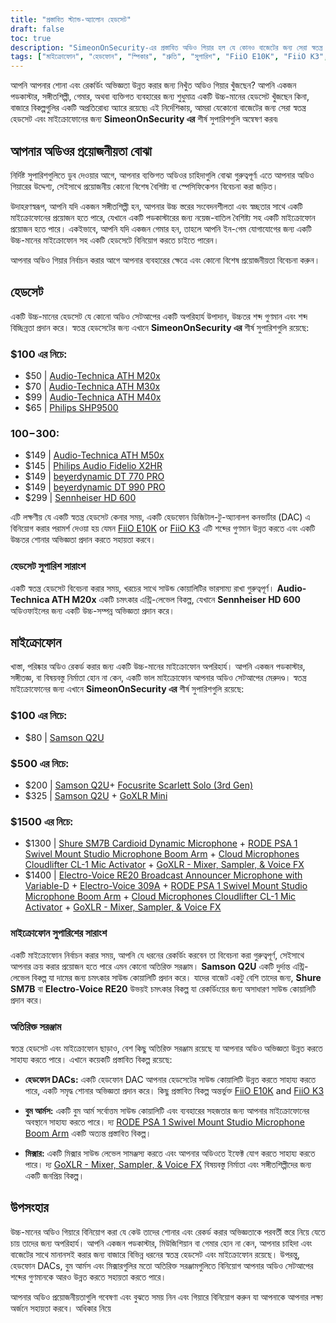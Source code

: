 ```yaml
---
title: "প্রস্তাবিত স্ট্যান্ড-অ্যালোন হেডসেট"
draft: false
toc: true
description: "SimeonOnSecurity-এর প্রস্তাবিত অডিও গিয়ার হল যে কোনও বাজেটের জন্য সেরা স্বতন্ত্র হেডসেট এবং মাইক্রোফোনগুলির জন্য একটি বিস্তৃত নির্দেশিকা৷ Audio-Technica ATH M20x-এর মতো সাশ্রয়ী মূল্যের বিকল্প থেকে শুরু করে Sennheiser HD 600-এর মতো উচ্চ-সম্পন্ন পণ্য পর্যন্ত, এই নির্দেশিকা আপনার সমস্ত অডিও প্রয়োজনের জন্য সেরা অডিও গিয়ার কভার করে৷ আপনি Samson Q2U-এর মতো বাজেট-বান্ধব মাইক্রোফোন বা Shure SM7B এবং RODE PSA 1-এর মতো পেশাদার সেটআপ খুঁজছেন না কেন, SimeonOnSecurity আপনাকে কভার করেছে। তাহলে কেন অপেক্ষা করবেন? আজই পেশাদার অডিও গিয়ারের বিশ্ব অন্বেষণ শুরু করুন!"
tags: ["মাইক্রোফোন", "হেডফোন", "স্পিকার", "শ্রুতি", "সুপারিশ", "FiiO E10K", "FiiO K3", "অডিও-টেকনিকা ATH M20x", "অডিও-টেকনিকা ATH M30x", "অডিও-টেকনিকা ATH M40x", "ফিলিপস SHP9500", "অডিও-টেকনিকা ATH M50x", "ফিলিপস অডিও ফিডেলিও X2HR", "beyerdynamic DT 770 PRO", "beyerdynamic DT 990 PRO", "Sennheiser HD 600", "স্যামসন Q2U", "ফোকাসরাইট স্কারলেট সোলো", "GoXLR মিনি", "Shure SM7B", "RODE PSA 1", "ক্লাউড মাইক্রোফোন ক্লাউডলিফটার CL-1", "ইলেক্ট্রো-ভয়েস RE20", "ইলেক্ট্রো-ভয়েস 309A"]
---
```


আপনি আপনার শোনা এবং রেকর্ডিং অভিজ্ঞতা উন্নত করার জন্য নিখুঁত অডিও গিয়ার খুঁজছেন? আপনি একজন পডকাস্টার, সঙ্গীতশিল্পী, গেমার, অথবা ব্যক্তিগত ব্যবহারের জন্য শুধুমাত্র একটি উচ্চ-মানের হেডসেট খুঁজছেন কিনা, বাজারে বিকল্পগুলির একটি অপ্রতিরোধ্য অ্যারে রয়েছে৷ এই নির্দেশিকায়, আমরা যেকোনো বাজেটের জন্য সেরা স্বতন্ত্র হেডসেট এবং মাইক্রোফোনের জন্য **SimeonOnSecurity এর** শীর্ষ সুপারিশগুলি অন্বেষণ করব৷

## আপনার অডিওর প্রয়োজনীয়তা বোঝা

নির্দিষ্ট সুপারিশগুলিতে ডুব দেওয়ার আগে, আপনার ব্যক্তিগত অডিওর চাহিদাগুলি বোঝা গুরুত্বপূর্ণ৷ এতে আপনার অডিও গিয়ারের উদ্দেশ্য, সেইসাথে প্রয়োজনীয় কোনো বিশেষ বৈশিষ্ট্য বা স্পেসিফিকেশন বিবেচনা করা জড়িত।

উদাহরণস্বরূপ, আপনি যদি একজন সঙ্গীতশিল্পী হন, আপনার উচ্চ স্তরের সংবেদনশীলতা এবং স্বচ্ছতার সাথে একটি মাইক্রোফোনের প্রয়োজন হতে পারে, যেখানে একটি পডকাস্টারের জন্য নয়েজ-বাতিল বৈশিষ্ট্য সহ একটি মাইক্রোফোন প্রয়োজন হতে পারে। একইভাবে, আপনি যদি একজন গেমার হন, তাহলে আপনি ইন-গেম যোগাযোগের জন্য একটি উচ্চ-মানের মাইক্রোফোন সহ একটি হেডসেটে বিনিয়োগ করতে চাইতে পারেন।

আপনার অডিও গিয়ার নির্বাচন করার আগে আপনার ব্যবহারের ক্ষেত্রে এবং কোনো বিশেষ প্রয়োজনীয়তা বিবেচনা করুন।

## হেডসেট

একটি উচ্চ-মানের হেডসেট যে কোনো অডিও সেটআপের একটি অপরিহার্য উপাদান, উচ্চতর শব্দ গুণমান এবং শব্দ বিচ্ছিন্নতা প্রদান করে। স্বতন্ত্র হেডসেটের জন্য এখানে **SimeonOnSecurity এর** শীর্ষ সুপারিশগুলি রয়েছে:

### $100 এর নিচে:

- $50 | [Audio-Technica ATH M20x](https://amzn.to/2TVE252)
- $70 | [Audio-Technica ATH M30x](https://amzn.to/3aGF2Qs)
- $99 | [Audio-Technica ATH M40x](https://amzn.to/2RMkYDv)
- $65 | [Philips SHP9500](https://amzn.to/2RngkNb)

### $100-$300:

- $149 | [Audio-Technica ATH M50x](https://amzn.to/2GozWu9)        
- $145 | [Philips Audio Fidelio X2HR](https://amzn.to/2GozWu9)        
- $149 | [beyerdynamic DT 770 PRO](https://amzn.to/30P8jDY)     
- $149 | [beyerdynamic DT 990 PRO](https://amzn.to/37r9SdI)     
- $299 | [Sennheiser HD 600](https://amzn.to/30QLDDj)

এটি লক্ষণীয় যে একটি স্বতন্ত্র হেডসেট কেনার সময়, একটি হেডফোন ডিজিটাল-টু-অ্যানালগ কনভার্টার (DAC) এ বিনিয়োগ করার পরামর্শ দেওয়া হয় যেমন [FiiO E10K](https://amzn.to/312xdQJ) or [FiiO K3](https://amzn.to/2uzpo8B) এটি শব্দের গুণমান উন্নত করতে এবং একটি উচ্চতর শোনার অভিজ্ঞতা প্রদান করতে সহায়তা করবে।

### হেডসেট সুপারিশ সারাংশ

একটি স্বতন্ত্র হেডসেট বিবেচনা করার সময়, খরচের সাথে সাউন্ড কোয়ালিটির ভারসাম্য রাখা গুরুত্বপূর্ণ। **Audio-Technica ATH M20x** একটি চমৎকার এন্ট্রি-লেভেল বিকল্প, যেখানে **Sennheiser HD 600** অডিওফাইলের জন্য একটি উচ্চ-সম্পন্ন অভিজ্ঞতা প্রদান করে।

## মাইক্রোফোন

খাস্তা, পরিষ্কার অডিও রেকর্ড করার জন্য একটি উচ্চ-মানের মাইক্রোফোন অপরিহার্য। আপনি একজন পডকাস্টার, সঙ্গীতজ্ঞ, বা বিষয়বস্তু নির্মাতা হোন না কেন, একটি ভাল মাইক্রোফোন আপনার অডিও সেটআপের মেরুদণ্ড। স্বতন্ত্র মাইক্রোফোনের জন্য এখানে **SimeonOnSecurity এর** শীর্ষ সুপারিশগুলি রয়েছে:

### $100 এর নিচে:

- $80 | [Samson Q2U](https://amzn.to/2GkpbZA)

### $500 এর নিচে:

- $200 | [Samson Q2U](https://amzn.to/2GkpbZA)+ [Focusrite Scarlett Solo (3rd Gen)](https://amzn.to/2ux8kA6)
- $325 | [Samson Q2U](https://amzn.to/2GkpbZA) + [GoXLR Mini](https://amzn.to/37oB6BC)

### $1500 এর নিচে:

- $1300 | [Shure SM7B Cardioid Dynamic Microphone](https://amzn.to/36m9Gel) + [RODE PSA 1 Swivel Mount Studio Microphone Boom Arm](https://amzn.to/2tFgUwY) + [Cloud Microphones Cloudlifter CL-1 Mic Activator](https://amzn.to/2TUBi7W) + [GoXLR - Mixer, Sampler, & Voice FX](https://amzn.to/2tOcQdF)
- $1400 | [Electro-Voice RE20 Broadcast Announcer Microphone with Variable-D](https://amzn.to/37s5uep)  + [Electro-Voice 309A](https://amzn.to/36mRhxV) + [RODE PSA 1 Swivel Mount Studio Microphone Boom Arm](https://amzn.to/2tFgUwY) + [Cloud Microphones Cloudlifter CL-1 Mic Activator](https://amzn.to/2TUBi7W) + [GoXLR - Mixer, Sampler, & Voice FX](https://amzn.to/2tOcQdF)

### মাইক্রোফোন সুপারিশের সারাংশ

একটি মাইক্রোফোন নির্বাচন করার সময়, আপনি যে ধরনের রেকর্ডিং করবেন তা বিবেচনা করা গুরুত্বপূর্ণ, সেইসাথে আপনার ক্রয় করার প্রয়োজন হতে পারে এমন কোনো অতিরিক্ত সরঞ্জাম। **Samson Q2U** একটি দুর্দান্ত এন্ট্রি-লেভেল বিকল্প যা দামের জন্য চমৎকার সাউন্ড কোয়ালিটি প্রদান করে। যাদের বাজেট একটু বেশি তাদের জন্য, **Shure SM7B** বা **Electro-Voice RE20** উভয়ই চমৎকার বিকল্প যা রেকর্ডিংয়ের জন্য অসাধারণ সাউন্ড কোয়ালিটি প্রদান করে।

### অতিরিক্ত সরঞ্জাম

স্বতন্ত্র হেডসেট এবং মাইক্রোফোন ছাড়াও, বেশ কিছু অতিরিক্ত সরঞ্জাম রয়েছে যা আপনার অডিও অভিজ্ঞতা উন্নত করতে সাহায্য করতে পারে। এখানে কয়েকটি প্রস্তাবিত বিকল্প রয়েছে:

- **হেডফোন DACs:** একটি হেডফোন DAC আপনার হেডসেটের সাউন্ড কোয়ালিটি উন্নত করতে সাহায্য করতে পারে, একটি সমৃদ্ধ শোনার অভিজ্ঞতা প্রদান করে। কিছু প্রস্তাবিত বিকল্প অন্তর্ভুক্ত [FiiO E10K](https://amzn.to/312xdQJ) and [FiiO K3](https://amzn.to/2uzpo8B)

- **বুম আর্মস:** একটি বুম আর্ম সর্বোত্তম সাউন্ড কোয়ালিটি এবং ব্যবহারের সহজতার জন্য আপনার মাইক্রোফোনের অবস্থানে সাহায্য করতে পারে। দ্য [RODE PSA 1 Swivel Mount Studio Microphone Boom Arm](https://amzn.to/2tFgUwY) একটি অত্যন্ত প্রস্তাবিত বিকল্প।

- **মিক্সার:** একটি মিক্সার সাউন্ড লেভেল সামঞ্জস্য করতে এবং আপনার অডিওতে ইফেক্ট যোগ করতে সাহায্য করতে পারে। দ্য [GoXLR - Mixer, Sampler, & Voice FX](https://amzn.to/2tOcQdF) বিষয়বস্তু নির্মাতা এবং সঙ্গীতশিল্পীদের জন্য একটি জনপ্রিয় বিকল্প।

## উপসংহার

উচ্চ-মানের অডিও গিয়ারে বিনিয়োগ করা যে কেউ তাদের শোনার এবং রেকর্ড করার অভিজ্ঞতাকে পরবর্তী স্তরে নিয়ে যেতে চায় তাদের জন্য অপরিহার্য। আপনি একজন পডকাস্টার, মিউজিশিয়ান বা গেমার হোন না কেন, আপনার চাহিদা এবং বাজেটের সাথে মানানসই করার জন্য বাজারে বিভিন্ন ধরনের স্বতন্ত্র হেডসেট এবং মাইক্রোফোন রয়েছে। উপরন্তু, হেডফোন DACs, বুম আর্মস এবং মিক্সারগুলির মতো অতিরিক্ত সরঞ্জামগুলিতে বিনিয়োগ আপনার অডিও সেটআপের শব্দের গুণমানকে আরও উন্নত করতে সহায়তা করতে পারে।

আপনার অডিও প্রয়োজনীয়তাগুলি গবেষণা এবং বুঝতে সময় নিন এবং গিয়ারে বিনিয়োগ করুন যা আপনাকে আপনার লক্ষ্য অর্জনে সহায়তা করবে। অধিকার নিয়ে

